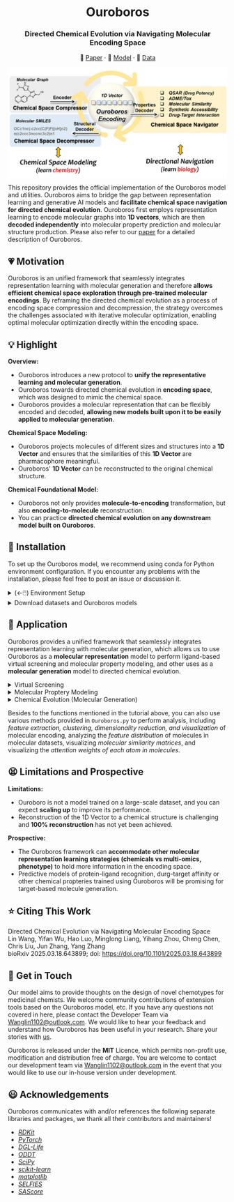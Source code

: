 <h1 align="center">  Ouroboros  </h1>
<h3 align="center"> Directed Chemical Evolution via Navigating Molecular Encoding Space </h3>
<p align="center">
  📃 <a href="https://doi.org/10.1101/2025.03.18.643899" target="_blank">Paper</a> ·  🤗 <a href="https://zhanglab.comp.nus.edu.sg/Ouroboros/" target="_blank">Model</a> ·  📕 <a href="https://zhanglab.comp.nus.edu.sg/Ouroboros/" target="_blank">Data</a><br>
</p>

<p align="center">
  <img style="float: center" src="imgs/ouroboros.jpg" alt="alt text" width="650px" align="center"/>
</p>

This repository provides the official implementation of the Ouroboros model and utilities. Ouroboros aims to bridge the gap between representation learning and generative AI models and **facilitate chemical space navigation for directed chemical evolution**. Ouroboros first employs representation learning to encode molecular graphs into **1D vectors**, which are then **decoded independently** into molecular property prediction and molecular structure production. Please also refer to our [paper]() for a detailed description of Ouroboros.     

## 💗 Motivation  

Ouroboros is an unified framework that seamlessly integrates representation learning with molecular generation and therefore **allows efficient chemical space exploration through pre-trained molecular encodings**. By reframing the directed chemical evolution as a process of encoding space compression and decompression, the strategy overcomes the challenges associated with iterative molecular optimization, enabling optimal molecular optimization directly within the encoding space.    

## 💡 Highlight

**Overview:**

* Ouroboros introduces a new protocol to **unify the representative learning and molecular generation**.      
* Ouroboros towards directed chemical evolution in **encoding space**, which was designed to mimic the chemical space.     
* Ouroboros provides a molecular representation that can be flexibly encoded and decoded, **allowing new models built upon it to be easily applied to molecular generation**.     

**Chemical Space Modeling:**

* Ouroboros projects molecules of different sizes and structures into a **1D Vector** and ensures that the similarities of this **1D Vector** are pharmacophore meaningful.     
* Ouroboros' **1D Vector** can be reconstructed to the original chemical structure.     

**Chemical Foundational Model:**

* Ouroboros not only provides **molecule-to-encoding** transformation, but also **encoding-to-molecule** reconstruction.     
* You can practice **directed chemical evolution on any downstream model built on Ouroboros**.      

## 📕 Installation

To set up the Ouroboros model, we recommend using conda for Python environment configuration. If you encounter any problems with the installation, please feel free to post an issue or discussion it.    

<details>
<summary>(←🖱️) Environment Setup</summary>
<br>

> Installing MiniConda (skip if conda was installed)   

``` shell
    wget https://repo.continuum.io/miniconda/Miniconda3-latest-Linux-x86_64.sh
    sh Miniconda3-latest-Linux-x86_64.sh
```

> Creating Ouroboros environment   

``` shell
    conda create -n Ouroboros python=3.9
    conda activate Ouroboros
```

> Setting up Ouroboros PATH and configuration   
 
``` shell
    git clone https://github.com/Wang-Lin-boop/Ouroboros
    cd Ouroboros/
    echo "# Ouroboros" >> ~/.bashrc
    echo "export PATH=\"${PWD}:\${PATH}\"" >> ~/.bashrc # optional, not required in the current version
    echo "export Ouroboros=\"${PWD}\"" >> ~/.bashrc
    source ~/.bashrc
    echo "export ouroboros_app=\"${Ouroboros}/ouroboros\"" >> ~/.bashrc # Ouroboros applications     
    echo "export ouroboros_lib=\"${Ouroboros}/models\"" >> ~/.bashrc # Ouroboros models 
    echo "export ouroboros_dataset=\"${Ouroboros}/datasets\"" >> ~/.bashrc # Ouroboros datasets 
    source ~/.bashrc
```

Before running Ouroboros, you need to install dependency packages.   

```
conda activate Ouroboros

pip install six==1.17.0 tqdm==4.67.1 dill==0.3.9 pyarrow==19.0.0 
pip install pandas==1.5.3 scipy==1.13.1 matplotlib==3.9.4 
pip install numpy==1.23.5 seaborn==0.13.2 scikit-learn==1.6.1 rdkit==2024.9.5 selfies==2.2.0 oddt==0.7

pip install dgl -f https://data.dgl.ai/wheels/torch-2.2/cu121/repo.html
pip install dglgo -f https://data.dgl.ai/wheels/torch-2.2/cu121/repo.html
pip install dgllife

pip install torchtriton --extra-index-url "https://download.pytorch.org/whl/nightly/cu121" # pip install torchtriton --extra-index-url "https://download.pytorch.org/whl/nightly/cu117" , if no matching distribution found.
```

</details>

<details>
<summary>Download datasets and Ouroboros models</summary>
<br>

In this repository, we provide the molecular dataset (`datasets/MolecularDataset.csv`), pre-trained Ouroboros models and useful chemical datasets, you can download the last two via [ZhangLab WebPage](https://zhanglab.comp.nus.edu.sg/Ouroboros/). Then, we need place the models to the `${ouroboros_lib}`, and place the chemical datasets to `${ouroboros_dataset}`. Besides this, benchmark test sets (e.g. DUD-E and LIT-PCBA) are available from the original article, or to get pre-processed data, you can download it from [Zenodo](https://zenodo.org/records/10450788).        

We provide three different versions of the model, all of them trained based on the strategy reported in the paper, with the difference that:    
```
1. M0 was trained and tested strictly according to the methodology section of our paper;      
2. M1c and M1d: training datasets used for their molecular decoders consisting more complex sources and with SMILES (c) and SELFIES (d) as the chemical language.      
```
In this GitHub repository, we update the latest version of the code and models for Ouroboros (they usually have better performance). If your goal is only to reproduce the results in the article, please use the original model and source code provided on [ZhangLab WebPage](https://zhanglab.comp.nus.edu.sg/Ouroboros/), or use the 0.1.0 release of the repository. If the current version does not meet the demands of your drug discovery program, feel free to contact [us](Wanglin1102@outlook.com) to try our in-house version.         

</details>   

## 📓 Application

Ouroboros provides a unified framework that seamlessly integrates representation learning with molecular generation, which allows us to use Ouroboros as a **molecular representation** model to perform ligand-based virtual screening and molecular property modeling, and other uses as a **molecular generation** model to directed chemical evolution.   

<details>
<summary>Virtual Screening</summary>
<br>

In concept, molecules share similar conformational space also share similar biological activities, allowing us to predict the similarity of biological activities between molecules by comparing the similarity of Ouroboros encodings.     

Here, we introduce the ``PharmProfiler.py``, an approach that employs the Ouroboros encoding to establish pharmacological profiles and facilitate the search for molecules with specific properties in chemical space. ``PharmProfiler.py`` offers the capability to conduct ligand-based virtual screening using commercially available compound libraries. Furthermore, it enables target identification through ligand similarity analysis by leveraging comprehensive drug-target relationship databases.    

To support experimentation, we have included a collection of diverse commercial compound libraries and drug-target relationship databases, conveniently located in the `${ouroboros_dataset}/` directory.     

> 1. Prepare the pharmacological profile and compound libraries

To define a pharmacological profile, you will need to input a `profile.csv` file, which should have the following format:   

``` 
SMILES,Label
C=CC(=O)N[C@@H]1CN(c2nc(Nc3cn(C)nc3OC)c3ncn(C)c3n2)C[C@H]1F,1.0
C=CC(=O)Nc1cccc(Nc2nc(Nc3ccc(N4CCN(C(C)=O)CC4)cc3OC)ncc2C(F)(F)F)c1,1.0
C#Cc1cccc(Nc2ncnc3cc(OCCOC)c(OCCOC)cc23)c1,1.0
COC(=O)CCC/N=C1\SCCN1Cc1ccccc1,0.4
C=C(C)[C@@H]1C[C@@H](CC2(CC=C(C)C)C(=O)C(C(CC(=O)O)c3ccccc3)=C3O[C@@H](C)[C@@H](C)C(=O)C3=C2O)C1(C)C,-0.8
C/C(=C\c1ncccc1C)[C@@H]1C[C@@H]2O[C@]2(C)CCC[C@H](C)[C@H](O)[C@@H](C)C(=O)C(C)(C)[C@@H](O)CC(=O)O1,-0.5
```

The "Label" column signifies the weight assigned to the reference compound. Positive values indicate that the selected compounds should bear resemblance to the reference compound, while negative values imply that the selected compounds should be dissimilar to the reference compound. Typically, positive values are assigned to **active** compounds, whereas negative values are assigned to **inactive** compounds or those causing **side effects**.   

```
ID,SMILES,Target
CHEMBL3984086,C[C@@]1(N2CCc3c(-c4cnc(N)nc4)nc(N4CCOCC4)nc32)CCN(S(C)(=O)=O)C1,PI3Ka
CHEMBL1236962,COc1ncc(-c2ccc3nccc(-c4ccnnc4)c3c2)cc1NS(=O)(=O)c1ccc(F)cc1F,PI3Ka
CHEMBL3586672,CCCOCCNC(=O)Nc1nc2c(s1)CN(c1cncc(OC)c1)CC2,PI3Kg
CHEMBL1236962,COc1ncc(-c2ccc3nccc(-c4ccnnc4)c3c2)cc1NS(=O)(=O)c1ccc(F)cc1F,PI3Kg
ALISERTIB,COc1cc(Nc2ncc3c(n2)-c2ccc(Cl)cc2C(c2c(F)cccc2OC)=NC3)ccc1C(=O)[O-],AURKA
AT-9283,O=C(Nc1c[nH]nc1-c1nc2cc(CN3CCOCC3)ccc2[nH]1)NC1CC1,AURKA
ENMD-2076,Cc1cc(Nc2cc(N3CC[NH+](C)CC3)nc(/C=C/c3ccccc3)n2)n[nH]1,AURKA
CHEMBL379975,O=C1NC(=O)c2c1c(-c1ccccc1Cl)cc1[nH]c3ccc(O)cc3c21,WEE1
CHEMBL49120,CC[NH+](CC)CCOc1ccc(Nc2ncc3cc(-c4c(Cl)cccc4Cl)c(=O)n(C)c3n2)cc1,WEE1
```

Besides explicitly specifying weights, we can also **group SMILES by Target**, at which point Ouroboros calculates the similarity of each group separately and weights the sum (default weight is 1, unless you specify an additional weight column).

The compound libraries are also stored in CSV format in the `${ouroboros_dataset}/` directory. It is requried to maintain consistency between the SMILES column name in the `profile.csv` file and the compound library.    

> 2. Perform the PharmProfiler

To perform virtual screening, the following command can be used.   

Here, `profile_set` represents the provided pharmacological profile by the user, `keep_top` indicates the number of compounds to be outputted in the end, and `probe_cluster` determines whether compounds with the same weight should be treated as a cluster. Compounds within the same cluster will be compared individually with the query mol, and the highest similarity score will be taken as the score of query mol.   

We have provided a processed version of the commercial compound library at the `${ouroboros_dataset}/commercial.csv`, which contained 19,116,695 purchasable compounds. To perform target identification, the compound library can be replaced with the `${ouroboros_dataset}/DTIDB.csv`, which contains drug-target relationships. This is a processed version of the BindingDB database, which contains 2,159,221 target-ligand paris.      

``` shell
export ouroboros_model="Ouroboro_M0"
export job_name="Virtual_Screening"
export profile_set="profile.csv" # SMILES (same to compound library) and Label/Target/Weight
export label_col="Target" # weights for profiles
export compound_library="${ouroboros_dataset}/commercial.csv" 
export smiles_column="SMILES" # Specify the column name in the compound_library
export keep_top=1000
export probe_cluster="Yes"
export flooding=0.5
python -u ${ouroboros_app}/PharmProfiler.py "${ouroboros_lib}/${ouroboros_model}" "${job_name}" "${smiles_column}" "${compound_library}" "${profile_set}" "${weight_column}" "${probe_cluster}" "${flooding}" "${keep_top}" 
```

After the initial run of PharmProfiler, a extracted feature database `xxx.pkl` will be generated in `${ouroboros_model}`. Subsequent screening tasks on the same compound library can benefit from PharmProfiler automatically reading the feature file, which helps to accelerate the running speed.    

</details>   

<details>
<summary>Molecular Proptery Modeling</summary>
<br>

> 1. Molecular Property Datasets

Before molecular property modeling, it is crucial to carefully prepare your data, which includes compound structure pre-processing and dataset splitting. Firstly, you need to clarify the chirality and protonation states of molecules in the dataset, which can be done using chemical informatics tools such as RDKit or Schrödinger software package. 

The processed data should be saved in CSV file format, containing at least one column for **`SMILES`** and one column for **`Labels`**. Subsequently, utilize the following command for scaffold partition. By default, 70% of the dataset is used for training (10% of training for validation) and 30% for test.     

``` shell
export smiles_column="SMILES" # Specify the column name in datasets
export label_column="Label" # Specify the column name in datasets
export dataset="${ouroboros_dataset}/data.csv"
export dataset_bp=${dataset##*/}
for method in "skeleton" "CombineFP" "MACCS" "ECFP4:AtomPairs";do # how to define scaffold
export dataset_name=${dataset_bp%%.csv}_${method}
python -u ${ouroboros_app}/utils/advanced_partition.py ${dataset} ${dataset_name} ${smiles_column} ${label_column} 0.3 0.1 "${method}"
done
```

We provide two main approaches for partitioning the dataset, which include skeleton based one and fingerprint clustering based one. Here, `Birch` is default clustering algorithm, you can use `:` splitting to specify multiple molecular fingerprints.    

Please keep your dataset partition safe, it is important to reproduce previous results. Usually, you can save it into the `${ouroboros_dataset}`.    

> 2. Molecular Property Predictive Model

Hyperparameter tuning is important for most molecular property modeling tasks. Here we provide a `PropModeling.py` for molecular property modeling where the hyperparameter settings seem to work well on most tasks. Of course, if further performance improvements are desired, then changing the script to find better hyperparameters is necessary.   

``` shell
export ouroboros_model="Ouroboro_M0"
export dataset_prefix="${ouroboros_dataset}/Your_Dataset/Your_Dataset" # Specify a path and file prefix to your datasets (train, valid, and test)
export smiles_column="SMILES" # Specify the column name in datasets
export label_column="Label" # Specify the column name in datasets
export metric="SPEARMANR" # Specify the validation metric
export job_name=${dataset_prefix##*/}_${ouroboros_model##*/}
python -u ${ouroboros_app}/PropModeling.py ${dataset_prefix} "${ouroboros_models}/${ouroboros_model}" "${smiles_column}" "${label_column}:${metric}" ${dataset_prefix##*/}
```

The model appears under the `${ouroboros_model}/` path at the end of the job run, at which point it is ready to be applied in molecule generation or virtual screening. In the `${ouroboros_dataset}`, we provide four distinct molecular property datasets: *solubility, lipophilicity, Caco-2 membrane permeability*, and *synthetic accessibility*. Ouroboros demonstrates superior modeling performance for these properties, which will serve as the default constraints on molecular properties for chemical evolution. Ideally, this will assist the model in exploring a chemically feasible space with an optimal hydrophilic-lipophilic balance and synthetic accessibility.   


Furthermore, for some small molecular datasets, you can use `PropPredictor.py` to directly predict their molecular properties.    

``` shell
export ouroboros_model="Ouroboro_M0"
export dataset="dataset.csv" # Specify a path to your datasets
export smiles_column="SMILES" # Specify the column name in datasets
python -u ${ouroboros_app}/PropPredictor.py ${ouroboros_model} "${smiles_column}" "${dataset}"
```

This will apply all available molecular property predictors in `${ouroboros_model}` for the `${smiles_column}` of `${dataset}`, resulting in a blanket prediction. If you are a cloud service provider, be aware of potential leakage risks in your deployment.   

</details>   

<details>
<summary>Chemical Evolution (Molecular Generation)</summary>
<br>

We propose three distinct chemical evolution strategies: **chemical exploration**, which starts from a single molecule to explore unknown chemical space; **chemical migration**, which facilitates the transformation from a starting molecule to a target molecule; and **chemical fusion**, which integrates multiple probe molecules.   

> 0. Chemical Check (Optional)

Before using Ouroboros, you can first check if Ouroboros can reconstruct your starting and reference molecules. If Ouroboros can reproduce the input molecule with a high similarity (>0.9, usually >0.99), then we have reason to believe that the chemical space around the input molecule is well modeled. Otherwise, you need to carefully consider the new molecules generated by Ouroboros.   

``` shell
export job_name="ChemicalCheck"
export ouroboros_model="Ouroboro_M0"
export running_mode="check"
export start_smiles="COC(=O)CCC/N=C1\SCCN1Cc1ccccc1" # SMILES of strat molecules
python -u ${ouroboros_app}/ChemicalExploration.py "${start_smiles}" "${ouroboros_model}" "${running_mode}" "${job_name}"
```

You can view the results in `$ {job_name}_generation.csv`, which include reproducing the input molecules at different temperatures of `0.0 - 0.8`, with the maximum `Cosine` similarity closer to 1 being better. In most cases, Ouroboro reproduces the original molecule with a similarity of over 0.9, with approximately 50% of cases having a similarity of over 0.99 (identical to the original molecule). If you find that the similarity of the starting molecule is less than 0.8, please contact our development team to investigate the cause.   

> 1. **Chemical Exploration**

The purpose of chemical exploration is to **explore the surrounding chemical space from the starting molecule**, using pre-trained molecular property predictors as navigator (for defining loss functions) and optimizing **1D representation vector** through gradient optimizers.    

``` shell
export job_name="ChemicalExploration"
export ouroboros_model="Ouroboro_M0"
export running_mode="directional_optimization:MyQSAR_1,MyQSAR_2"
export start_smiles="COC(=O)CCC/N=C1\SCCN1Cc1ccccc1" # SMILES of strat molecules
export optim="AdamW" 
export replica_num=10 # [1,600]
export steps=600 # [400,1200]
export step_interval=10
export loud=0.4 # [0.1,0.5], for replica more than 2, we add the nosie to 1D vector based on ${loud}.
export temperature=0.6 # [0.2,0.8]
export learning_rate="3.0e-5" # [1.0e-5,1.0e-4]
python -u ${ouroboros_app}/ChemicalExploration.py "${start_smiles}" "${ouroboros_model}" "${running_mode}" "${job_name}" "${optim}:${replica_num}:${steps}:${step_interval}:${loud}:${temperature}:${learning_rate}"
```

In molecular property modeling, larger values (close to 1.0 after standardization) are usually what we expect. Therefore, for all custom molecular properties, we set the optimization target to 1.0. If you wanna to change this, please modify the source code to achieve it.    

> 2. **Chemical Migration**

The purpose of chemical migration is to observe **the transformation of chemical structures in the encoding space**, where we can add molecular properties to constrain the transformation process.     

``` shell
export job_name="ChemicalMigration"
export ouroboros_model="Ouroboro_M0"
export running_mode="migration"
export ref_smiles="C#Cc1cccc(Nc2ncnc3cc(OCCOC)c(OCCOC)cc23)c1" # SMILES of reference molecules
export start_smiles="COC(=O)CCC/N=C1\SCCN1Cc1ccccc1" # SMILES of strat molecules
export optim="AdamW" 
export replica_num=10 # [1,600]
export steps=600 # [400,1200]
export step_interval=10
export loud=0.4 # [0.1,0.5], for replica more than 2, we add the nosie to 1D vector based on ${loud}.
export temperature=0.6 # [0.2,0.8]
export learning_rate="1.0e-5" # [1.0e-5,1.0e-4]
python -u ${ouroboros_app}/ChemicalMigration.py "${ref_smiles}.${start_smiles}" "${ouroboros_model}" "${running_mode}" "${optim}:${replica_num}:${steps}:${step_interval}:${loud}:${temperature}:${learning_rate}" "${job_name}" "True"
```

If the `${start_smiles}` is None (given only `"${ref_smiles}"`), Ouroboros will use noise derived from the center of encoding space as the starting point.    

> 3. **Chemical Fusion**

The purpose of chemical fusion is to **integrate molecules with multiple phenotypes or targets together**, producing chimeras of multiple sets of reference molecules in the encoding space.    

``` shell
export job_name="ChemicalFusion"
export ouroboros_model="Ouroboro_M0"
export probe_datasets="dataset.csv" # SMILES of reference molecules
export fusion_targets="AURKA:PI3Kg"
export optim="AdamW" 
export replica_num=10 # [1,600]
export steps=600 # [400,1200]
export step_interval=10
export loud=0.4 # [0.1,0.5], for replica more than 2, we add the nosie to 1D vector based on ${loud}.
export temperature=0.6 # [0.2,0.8]
export learning_rate="1.0e-5" # [1.0e-5,1.0e-4]
python -u ${ouroboros_app}/ChemicalFusion.py "${probe_datasets}@${fusion_targets}" "${ouroboros_model}" "${optim}:${replica_num}:${steps}:${step_interval}:${loud}:${temperature}:${learning_rate}" "${job_name}" "True"
```

By default, chemical fusion only supports fusion between 2 groups of molecules. If you need to fuse multiple groups of molecules, you can achieve this by modifying the `ChemicalFusion.py`.    

</details>   

Besides to the functions mentioned in the tutorial above, you can also use various methods provided in `Ouroboros.py` to perform analysis, including *feature extraction, clustering, dimensionality reduction, and visualization* of molecular encoding, analyzing the *feature distribution* of molecules in molecular datasets, visualizing *molecular similarity matrices*, and visualizing the *attention weights of each atom in molecules*.      

## 😫 Limitations and Prospective

**Limitations:**

* Ouroboro is not a model trained on a large-scale dataset, and you can expect **scaling up** to improve its performance.       
* Reconstruction of the 1D Vector to a chemical structure is challenging and **100% reconstruction** has not yet been achieved.        

**Prospective:**

* The Ouroboros framework can **accommodate other molecular representation learning strategies (chemicals vs multi-omics, phenotype)** to hold more information in the encoding space.       
* Predictive models of protein-ligand recognition, durg-target affinity or other chemical propteries trained using Ouroboros will be promising for target-based molecule generation.     

## ⭐ Citing This Work

Directed Chemical Evolution via Navigating Molecular Encoding Space   
Lin Wang, Yifan Wu, Hao Luo, Minglong Liang, Yihang Zhou, Cheng Chen, Chris Liu, Jun Zhang, Yang Zhang   
bioRxiv 2025.03.18.643899; doi: https://doi.org/10.1101/2025.03.18.643899   

## 💌 Get in Touch

Our model aims to provide thoughts on the design of novel chemotypes for medicinal chemists. We welcome community contributions of extension tools based on the Ouroboros model, etc. If you have any questions not covered in here, please contact the Developer Team via Wanglin1102@outlook.com. We would like to hear your feedback and understand how Ouroboros has been useful in your research. Share your stories with [us](Wanglin1102@outlook.com).    

Ouroboros is released under the **MIT** Licence, which permits non-profit use, modification and distribution free of charge. You are welcome to contact our development team via Wanglin1102@outlook.com in the event that you would like to use our in-house version under development.     

## 😃 Acknowledgements

Ouroboros communicates with and/or references the following separate libraries and packages, we thank all their contributors and maintainers!    

*  [_RDKit_](https://www.rdkit.org/)
*  [_PyTorch_](https://pytorch.org/)
*  [_DGL-Life_](https://lifesci.dgl.ai/)
*  [_ODDT_](https://oddt.readthedocs.io/en/latest/)
*  [_SciPy_](https://scipy.org/)
*  [_scikit-learn_](https://scikit-learn.org/stable/)
*  [_matplotlib_](https://matplotlib.org/)
*  [_SELFIES_](https://github.com/aspuru-guzik-group/selfies)
*  [_SAScore_](https://github.com/GeauxEric/SAscore)

